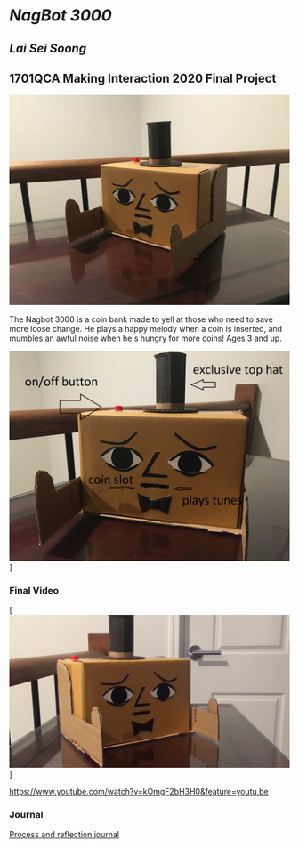 # *NagBot 3000*
## *Lai Sei Soong* ##
## 1701QCA Making Interaction 2020 Final Project ##


![Image](finalimage1.jpg)

<!--- PROJECT DESCRIPTION: In a few sentences, describe what the project is and does, who it is for, and a typical use case. This should be suitable for a catalog, poster, or other display material about the project. --->

The Nagbot 3000 is a coin bank made to yell at those who need to save more loose change. He plays a happy melody when a coin is inserted, and mumbles an awful noise when he's hungry for more coins! Ages 3 and up.


![Image](features.png)]


### Final Video ###
[![Image](finalimage3.png)]

https://www.youtube.com/watch?v=kOmgF2bH3H0&feature=youtu.be

### Journal ###

<!--- The following link will direct to your process and reflection journal, which will be held in the file `journal.md` in the folder called `journal`. This link should not be changed. --->
[Process and reflection journal](/journal/journal.md)

